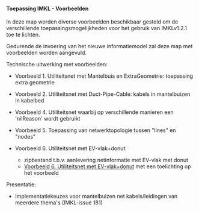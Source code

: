 #### Toepassing IMKL - Voorbeelden

In deze map worden diverse voorbeelden beschikbaar gesteld om de verschillende toepassingsmogelijkheden voor het gebruik van IMKLv1.2.1 toe te lichten.    

Gedurende de invoering van het nieuwe informatiemodel zal deze map met voorbeelden worden aangevuld.

Technische uitwerking met voorbeelden:
* Voorbeeld 1. Utiliteitsnet met Mantelbuis en ExtraGeometrie: toepassing extra geometrie
* Voorbeeld 2. Utiliteitsnet met Duct-Pipe-Cable: kabels in mantelbuizen in kabelbed
  
* Voorbeeld 4. Utiliteitsnet waarbij op verschillende manieren een 'nilReason' wordt gebruikt
* Voorbeeld 5. Toepassing van netwerktopologie tussen "lines" en "nodes"
* Voorbeeld 6. Utiliteitsnet met EV-vlak+donut:
  - zipbestand t.b.v. aanlevering netinformatie met EV-vlak met donut
  - [Voorbeeld 6. Utiliteitsnet met EV-vlak+donut](Voorbeeld%206.%20Utiliteitsnet%20met%20EV-vlak%2Bdonut.md) met een toelichting op het voorbeeld  
 
Presentatie: 
  * Implementatiekeuzes voor mantelbuizen net kabels/leidingen van meerdere thema's (IMKL-issue 181)
